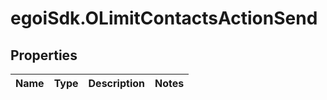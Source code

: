 # egoiSdk.OLimitContactsActionSend

## Properties
Name | Type | Description | Notes
------------ | ------------- | ------------- | -------------


